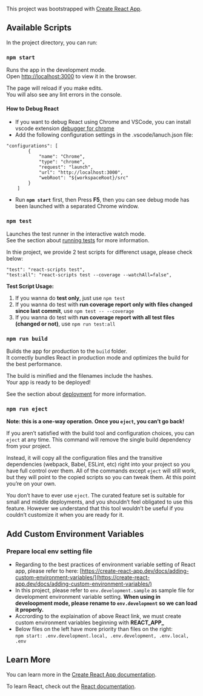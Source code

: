 This project was bootstrapped with [Create React App](https://github.com/facebook/create-react-app).

## Available Scripts

In the project directory, you can run:

### `npm start`

Runs the app in the development mode.<br />
Open [http://localhost:3000](http://localhost:3000) to view it in the browser.

The page will reload if you make edits.<br />
You will also see any lint errors in the console.

#### How to Debug React
- If you want to debug React using Chrome and VSCode, you can install vscode extension [debugger for chrome](https://marketplace.visualstudio.com/items?itemName=msjsdiag.debugger-for-chrome)
- Add the following configuration settings in the .vscode/lanuch.json file:
```
"configurations": [
        {
            "name": "Chrome",
            "type": "chrome",
            "request": "launch",
            "url": "http://localhost:3000",
            "webRoot": "${workspaceRoot}/src"
        }
    ]
```
- Run **`npm start`** first, then Press **F5**, then you can see debug mode has been launched with a separated Chrome window.

### `npm test`

Launches the test runner in the interactive watch mode.<br />
See the section about [running tests](https://facebook.github.io/create-react-app/docs/running-tests) for more information.

In thie project, we provide 2 test scripts for differenct usage, please check below:
```
"test": "react-scripts test",
"test:all": "react-scripts test --coverage --watchAll=false",
```
**Test Script Usage:**

1. If you wanna do **test only**, just use `npm test`
2. If you wanna do test with **run coverage report only with files changed since last commit**, use `npm test -- --coverage`
3. If you wanna do test with **run coverage report with all test files (changed or not)**, use `npm run test:all`

### `npm run build`

Builds the app for production to the `build` folder.<br />
It correctly bundles React in production mode and optimizes the build for the best performance.

The build is minified and the filenames include the hashes.<br />
Your app is ready to be deployed!

See the section about [deployment](https://facebook.github.io/create-react-app/docs/deployment) for more information.

### `npm run eject`

**Note: this is a one-way operation. Once you `eject`, you can’t go back!**

If you aren’t satisfied with the build tool and configuration choices, you can `eject` at any time. This command will remove the single build dependency from your project.

Instead, it will copy all the configuration files and the transitive dependencies (webpack, Babel, ESLint, etc) right into your project so you have full control over them. All of the commands except `eject` will still work, but they will point to the copied scripts so you can tweak them. At this point you’re on your own.

You don’t have to ever use `eject`. The curated feature set is suitable for small and middle deployments, and you shouldn’t feel obligated to use this feature. However we understand that this tool wouldn’t be useful if you couldn’t customize it when you are ready for it.

## Add Custom Environment Variables
### Prepare local env setting file
- Regarding to the best practices of environment variable setting of React app, please refer to here: [https://create-react-app.dev/docs/adding-custom-environment-variables/](https://create-react-app.dev/docs/adding-custom-environment-variables/)
- In this project, please refer to `env.development.sample` as sample file for development environment variable setting. **When using in develoopment mode, please rename to `env.development` so we can load it properly.**
- Accrording to the explaination of above React link, we must create custom environment variables beginning with **REACT_APP_**
- Below files on the left have more priority than files on the right:<br>
`npm start: .env.development.local, .env.development, .env.local, .env`

## Learn More

You can learn more in the [Create React App documentation](https://facebook.github.io/create-react-app/docs/getting-started).

To learn React, check out the [React documentation](https://reactjs.org/).
